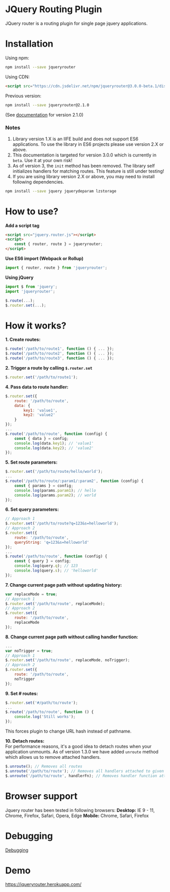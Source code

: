 # JQuery Routing Plugin
JQuery router is a routing plugin for single page jquery applications.

# Installation

Using npm:

```sh
npm install --save jqueryrouter
```

Using CDN:

```html
<script src="https://cdn.jsdelivr.net/npm/jqueryrouter@3.0.0-beta.1/dist/js/jquery.router.min.js"></script>
```

Previous version:
```sh
npm install --save jqueryrouter@2.1.0
```
(See <a href="https://github.com/scssyworks/jqueryrouter/tree/feature/ver2">documentation</a> for version 2.1.0)

### Notes
1. Library version 1.X is an IIFE build and does not support ES6 applications. To use the library in ES6 projects please use version 2.X or above.
2. This documentation is targeted for version 3.0.0 which is currently in ``beta``. Use it at your own risk!
3. As of version 3, the ``init`` method has been removed. The library self initializes handlers for matching routes. This feature is still under testing!
4. If you are using library version 2.X or above, you may need to install following dependencies.

```sh
npm install --save jquery jquerydeparam lzstorage
```

# How to use?

<b>Add a script tag</b><br/>
```html
<script src="jquery.router.js"></script>
<script>
    const { router, route } = jqueryrouter;
</script>
```

<b>Use ES6 import (Webpack or Rollup)</b><br/>
```js
import { router, route } from 'jqueryrouter';
```

<b>Using jQuery</b>
```js
import $ from 'jquery';
import 'jqueryrouter';

$.route(...);
$.router.set(...);
```

# How it works?
<b>1. Create routes:</b><br/>
```js
$.route('/path/to/route1', function () { ... });
$.route('/path/to/route2', function () { ... });
$.route('/path/to/route3', function () { ... });
```
<b>2. Trigger a route by calling <code>$.router.set</code></b><br/>
```js
$.router.set('/path/to/route1');
```

<b>4. Pass data to route handler:</b><br/>
```js
$.router.set({
    route: '/path/to/route',
    data: {
        key1: 'value1',
        key2: 'value2'
    }
});
...
$.route('/path/to/route', function (config) {
    const { data } = config;
    console.log(data.key1); // 'value1'
    console.log(data.key2); // 'value2'
});
```
<b>5. Set route parameters:</b><br/>
```js
$.router.set('/path/to/route/hello/world');
...
$.route('/path/to/route/:param1/:param2', function (config) {
    const { params } = config;
    console.log(params.param1); // hello
    console.log(params.param2); // world
});
```
<b>6. Set query parameters:</b><br/>
```js
// Approach 1
$.router.set('/path/to/route?q=123&s=helloworld');
// Approach 2
$.router.set({
    route: '/path/to/route',
    queryString: 'q=123&s=helloworld'
});
...
$.route('/path/to/route', function (config) {
    const { query } = config;
    console.log(query.q); // 123
    console.log(query.s); // 'helloworld'
});
```
<b>7. Change current page path without updating history:</b><br/>
```js
var replaceMode = true;
// Approach 1
$.router.set('/path/to/route', replaceMode);
// Approach 2
$.router.set({
    route: '/path/to/route',
    replaceMode
});
```
<b>8. Change current page path without calling handler function:</b><br/>
```js
...
var noTrigger = true;
// Approach 1
$.router.set('/path/to/route', replaceMode, noTrigger);
// Approach 2
$.router.set({
    route: '/path/to/route',
    noTrigger
});
```
<b>9. Set \# routes:</b><br/>
```js
$.router.set('#/path/to/route');
...
$.route('/path/to/route', function () {
    console.log('Still works');
});
```
This forces plugin to change URL hash instead of pathname.<br/>

<b>10. Detach routes:</b><br/>
For performance reasons, it's a good idea to detach routes when your application unmounts. As of version 1.3.0 we have added ``unroute`` method which allows us to remove attached handlers.

```js
$.unroute(); // Removes all routes
$.unroute('/path/to/route'); // Removes all handlers attached to given route
$.unroute('/path/to/route', handlerFn); // Removes handler function attached to the given route
```

# Browser support
Jquery router has been tested in following browsers:
<b>Desktop:</b> IE 9 - 11, Chrome, Firefox, Safari, Opera, Edge
<b>Mobile:</b> Chrome, Safari, Firefox

# Debugging
<a href="https://github.com/scssyworks/jqueryrouter/blob/master/DEBUGGING.md">Debugging</a>

# Demo
https://jqueryrouter.herokuapp.com/
